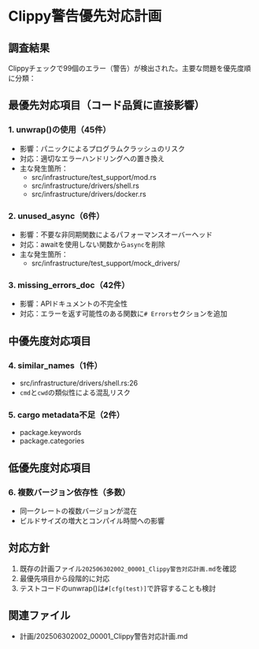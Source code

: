 # Clippy警告優先対応計画

## 調査結果
Clippyチェックで99個のエラー（警告）が検出された。主要な問題を優先度順に分類：

## 最優先対応項目（コード品質に直接影響）

### 1. unwrap()の使用（45件）
- 影響：パニックによるプログラムクラッシュのリスク
- 対応：適切なエラーハンドリングへの置き換え
- 主な発生箇所：
  - src/infrastructure/test_support/mod.rs
  - src/infrastructure/drivers/shell.rs
  - src/infrastructure/drivers/docker.rs

### 2. unused_async（6件）
- 影響：不要な非同期関数によるパフォーマンスオーバーヘッド
- 対応：awaitを使用しない関数から`async`を削除
- 主な発生箇所：
  - src/infrastructure/test_support/mock_drivers/

### 3. missing_errors_doc（42件）
- 影響：APIドキュメントの不完全性
- 対応：エラーを返す可能性のある関数に`# Errors`セクションを追加

## 中優先度対応項目

### 4. similar_names（1件）
- src/infrastructure/drivers/shell.rs:26
- `cmd`と`cwd`の類似性による混乱リスク

### 5. cargo metadata不足（2件）
- package.keywords
- package.categories

## 低優先度対応項目

### 6. 複数バージョン依存性（多数）
- 同一クレートの複数バージョンが混在
- ビルドサイズの増大とコンパイル時間への影響

## 対応方針
1. 既存の計画ファイル`202506302002_00001_Clippy警告対応計画.md`を確認
2. 最優先項目から段階的に対応
3. テストコードのunwrap()は`#[cfg(test)]`で許容することも検討

## 関連ファイル
- 計画/202506302002_00001_Clippy警告対応計画.md